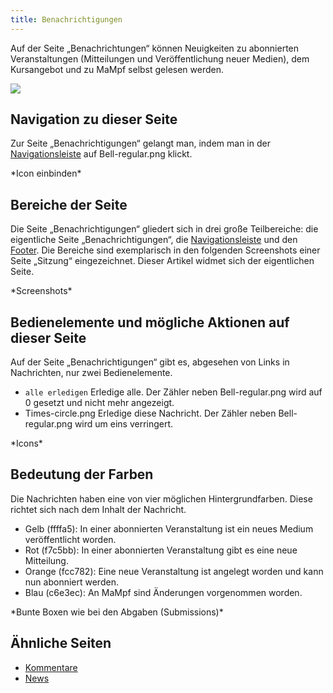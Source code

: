```yaml
---
title: Benachrichtigungen
---
```

Auf der Seite „Benachrichtungen“ können Neuigkeiten zu abonnierten Veranstaltungen (Mitteilungen und Veröffentlichung neuer Medien), dem Kursangebot und zu MaMpf selbst gelesen werden.

![](/img/Benachrichtigungen_vier_Farben_anonymisiert.png)

## Navigation zu dieser Seite
Zur Seite „Benachrichtigungen“ gelangt man, indem man in der [Navigationsleiste](nav-bar.md) auf Bell-regular.png klickt.

\*Icon einbinden\*

## Bereiche der Seite
Die Seite „Benachrichtigungen“ gliedert sich in drei große Teilbereiche: die eigentliche Seite „Benachrichtigungen“, die [Navigationsleiste](nav-bar.md) und den [Footer](footer.md). Die Bereiche sind exemplarisch in den folgenden Screenshots einer Seite „Sitzung“ eingezeichnet. Dieser Artikel widmet sich der eigentlichen Seite.

\*Screenshots\*

## Bedienelemente und mögliche Aktionen auf dieser Seite
Auf der Seite „Benachrichtigungen“ gibt es, abgesehen von Links in Nachrichten, nur zwei Bedienelemente.

* `alle erledigen` Erledige alle. Der Zähler neben Bell-regular.png wird auf 0 gesetzt und nicht mehr angezeigt.
* Times-circle.png Erledige diese Nachricht. Der Zähler neben Bell-regular.png wird um eins verringert.

\*Icons\*

## Bedeutung der Farben
Die Nachrichten haben eine von vier möglichen Hintergrundfarben. Diese richtet sich nach dem Inhalt der Nachricht.

* Gelb (ffffa5): In einer abonnierten Veranstaltung ist ein neues Medium veröffentlicht worden.
* Rot (f7c5bb): In einer abonnierten Veranstaltung gibt es eine neue Mitteilung.
* Orange (fcc782): Eine neue Veranstaltung ist angelegt worden und kann nun abonniert werden.
* Blau (c6e3ec): An MaMpf sind Änderungen vorgenommen worden.

\*Bunte Boxen wie bei den Abgaben (Submissions)\*

## Ähnliche Seiten
* [Kommentare](comments.md)
* [News](news.md)
